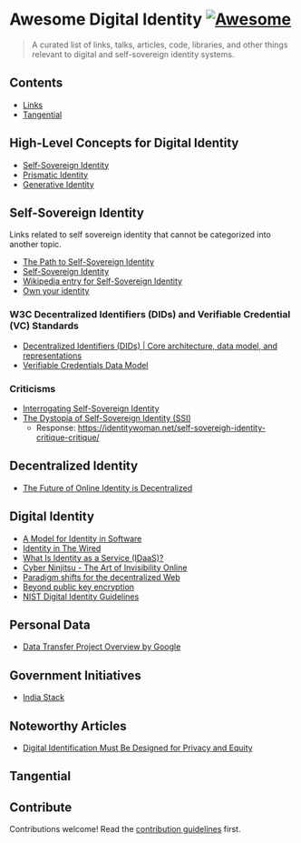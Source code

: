 # Awesome Digital Identity [![Awesome](https://awesome.re/badge.svg)](https://awesome.re)

> A curated list of links, talks, articles, code, libraries, and other things relevant to digital and self-sovereign identity systems.


## Contents

- [Links](#links)
- [Tangential](#tangential)

## High-Level Concepts for Digital Identity

- [Self-Sovereign Identity](https://wiki.p2pfoundation.net/Self-Sovereign_Identity)
- [Prismatic Identity](https://chrishateswriting.com/post/63564095133/prismatic-identity)
- [Generative Identity](https://generative-identity.org/)

## Self-Sovereign Identity

Links related to self sovereign identity that cannot be categorized into another topic.

- [The Path to Self-Sovereign Identity](http://www.lifewithalacrity.com/2016/04/the-path-to-self-soverereign-identity.html)
- [Self-Sovereign Identity](https://www.moxytongue.com/2016/02/self-sovereign-identity.html)
- [Wikipedia entry for Self-Sovereign Identity](https://en.wikipedia.org/wiki/Self-sovereign_identity)
- [Own your identity](https://marco.org/2011/07/11/own-your-identity)

### W3C Decentralized Identifiers (DIDs) and Verifiable Credential (VC) Standards

- [Decentralized Identifiers (DIDs) | Core architecture, data model, and representations](https://www.w3.org/TR/did-core/)
- [Verifiable Credentials Data Model](https://www.w3.org/TR/vc-data-model/)

### Criticisms

- [Interrogating Self-Sovereign Identity](https://www.good-id.org/en/articles/interrogating-self-sovereign-identity/)
- [The Dystopia of Self-Sovereign Identity (SSI)](https://www.philipsheldrake.com/2020/11/the-dystopia-of-self-sovereign-identity-ssi/)
  - Response: https://identitywoman.net/self-sovereigh-identity-critique-critique/

## Decentralized Identity

- [The Future of Online Identity is Decentralized](https://yarmo.eu/post/future-online-identity-decentralized)

## Digital Identity

- [A Model for Identity in Software](https://christine.website/blog/identity-model-software-2021-01-31)
- [Identity in The Wired](https://regularflolloping.com/posts/identity-in-the-wired/)
- [What Is Identity as a Service (IDaaS)?](https://auth0.com/blog/identity-as-a-service-in-2018/)
- [Cyber Ninjitsu - The Art of Invisibility Online](https://www.soldierx.com/tutorials/Cyber-Ninjitsu-Art-Invisibility-Online)
- [Paradigm shifts for the decentralized Web](https://ruben.verborgh.org/blog/2017/12/20/paradigm-shifts-for-the-decentralized-web/)
- [Beyond public key encryption](https://blog.cryptographyengineering.com/2017/07/02/beyond-public-key-encryption/)
- [NIST Digital Identity Guidelines](https://pages.nist.gov/800-63-3/)

## Personal Data

- [Data Transfer Project Overview by Google](https://github.com/google/data-transfer-project/blob/master/Documentation/Overview.md)

## Government Initiatives

- [India Stack](https://www.indiastack.org/about/)

## Noteworthy Articles

- [Digital Identification Must Be Designed for Privacy and Equity](https://www.eff.org/deeplinks/2020/08/digital-identification-must-be-designed-privacy-and-equity-10)


## Tangential

## Contribute

Contributions welcome! Read the [contribution guidelines](contributing.md) first.
